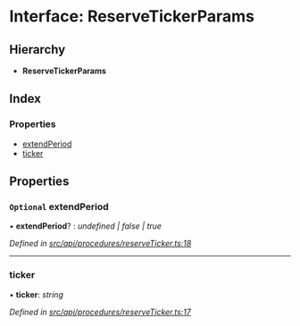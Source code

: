 # Interface: ReserveTickerParams

## Hierarchy

* **ReserveTickerParams**

## Index

### Properties

* [extendPeriod](reservetickerparams.md#optional-extendperiod)
* [ticker](reservetickerparams.md#ticker)

## Properties

### `Optional` extendPeriod

• **extendPeriod**? : *undefined | false | true*

*Defined in [src/api/procedures/reserveTicker.ts:18](https://github.com/PolymathNetwork/polymesh-sdk/blob/a0872cf4/src/api/procedures/reserveTicker.ts#L18)*

___

###  ticker

• **ticker**: *string*

*Defined in [src/api/procedures/reserveTicker.ts:17](https://github.com/PolymathNetwork/polymesh-sdk/blob/a0872cf4/src/api/procedures/reserveTicker.ts#L17)*
